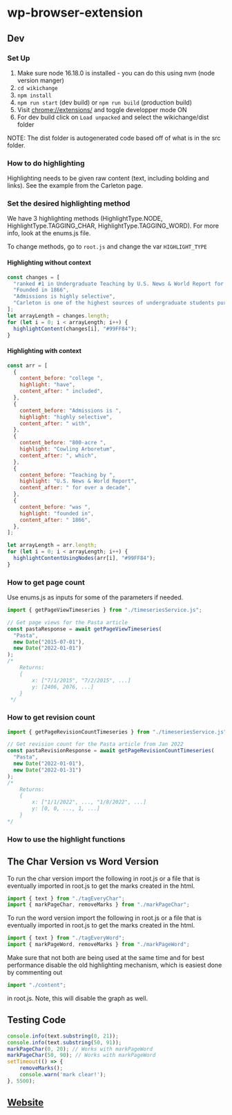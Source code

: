 # wp-browser-extension

## Dev

### Set Up

1. Make sure node 16.18.0 is installed - you can do this using nvm (node version manger)
2. `cd wikichange`
3. `npm install`
4. `npm run start` (dev build) or `npm run build` (production build)
5. Visit [chrome://extensions/](chrome://extensions/) and toggle developper mode ON
6. For dev build click on `Load unpacked` and select the wikichange/dist folder

NOTE: The dist folder is autogenerated code based off of what is in the src folder.

### How to do highlighting

Highlighting needs to be given raw content (text, including bolding and links). See the example from the Carleton page.

### Set the desired highlighting method

We have 3 highlighting methods (HighlightType.NODE, HighlightType.TAGGING_CHAR, HighlightType.TAGGING_WORD).
For more info, look at the enums.js file.

To change methods, go to ```root.js``` and change the var ```HIGHLIGHT_TYPE```

#### Highlighting without context

```javascript
const changes = [
  "ranked #1 in Undergraduate Teaching by U.S. News & World Report for over a decade",
  "Founded in 1866",
  "Admissions is highly selective",
  "Carleton is one of the highest sources of undergraduate students pursuing doctorates",
];
let arrayLength = changes.length;
for (let i = 0; i < arrayLength; i++) {
  highlightContent(changes[i], "#99FF84");
}
```

#### Highlighting with context

```javascript
const arr = [
  {
    content_before: "college ",
    highlight: "have",
    content_after: " included",
  },
  {
    content_before: "Admissions is ",
    highlight: "highly selective",
    content_after: " with",
  },
  {
    content_before: "800-acre ",
    highlight: "Cowling Arboretum",
    content_after: ", which",
  },
  {
    content_before: "Teaching by ",
    highlight: "U.S. News & World Report",
    content_after: " for over a decade",
  },
  {
    content_before: "was ",
    highlight: "founded in",
    content_after: " 1866",
  },
];

let arrayLength = arr.length;
for (let i = 0; i < arrayLength; i++) {
  highlightContentUsingNodes(arr[i], "#99FF84");
}
```

### How to get page count

Use enums.js as inputs for some of the parameters if needed.

```javascript
import { getPageViewTimeseries } from "./timeseriesService.js";

// Get page views for the Pasta article
const pastaResponse = await getPageViewTimeseries(
  "Pasta",
  new Date("2015-07-01"),
  new Date("2022-01-01")
);
/*
    Returns:
    {
        x: ["7/1/2015", "7/2/2015", ...]
        y: [2406, 2076, ...]
    }
 */
```

### How to get revision count

```javascript
import { getPageRevisionCountTimeseries } from "./timeseriesService.js";

// Get revision count for the Pasta article from Jan 2022
const pastaRevisionResponse = await getPageRevisionCountTimeseries(
  "Pasta",
  new Date("2022-01-01"),
  new Date("2022-01-31")
);
/*
    Returns:
    {
        x: ["1/1/2022", ..., "1/8/2022", ...]
        y: [0, 0, ..., 1, ...]
    }
*/
```

### How to use the highlight functions

## The Char Version vs Word Version

To run the char version import the following in root.js or a file that is eventually imported in root.js to get the marks created in the html.
```javascript
import { text } from "./tagEveryChar";
import { markPageChar, removeMarks } from "./markPageChar";
``` 

To run the word version import the following in root.js or a file that is eventually imported in root.js to get the marks created in the html.
```javascript
import { text } from "./tagEveryWord";
import { markPageWord, removeMarks } from "./markPageWord";
``` 

Make sure that not both are being used at the same time and for best performance disable the old highlighting mechanism, which is easiest done by commenting out
```javascript
import "./content";
```
in root.js. Note, this will disable the graph as well.

## Testing Code

```javascript
console.info(text.substring(0, 21));
console.info(text.substring(50, 91));
markPageChar(0, 20); // Works with markPageWord
markPageChar(50, 90); // Works with markPageWord
setTimeout(() => {
    removeMarks();
    console.warn('mark clear!');
}, 5500);
```

## [Website](https://sukritsangvong.github.io/wp-browser-extension/)
